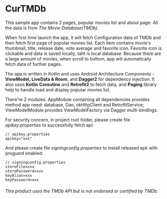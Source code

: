 # CurTMDb

This sample app contains 2 pages, popular movies list and about page. All the data is from *The Movie Database(TMDb)*.

When first time launch the app, it will fetch Configuration data of TMDb and then fetch first page of popular movies list.
Each item contains movie's thumbnail, title, release date, vote average and favorite icon.
Favorite icon is clickable and data is saved locally, taht is local database. 
Because there are a large amount of movies, when scroll to bottom, app will automatically fetch data of further pages.

The app is written in Kotlin and uses Android Architecture Components - **ViewModel, LiveData & Room**, and **Dagger2** for dependency injection.
It also uses **Kotlin Coroutine** and **Retrofit2** to fetch data, and **Paging** library help to handle load and display popular movies list.

There're 2 modules: AppModule containing all dependencies provides method app need: database, Dao, okHttpClient and RetrofitService;
ViewModelModule provides ViewModelFactory via Dagger multi-bindings.

For security concern, in project root folder, please create file *apikey.properties* to successfully fetch api:
    
    // apikey.properties
    apikey="xxx"
    
And please create file *signingconfig.properties* to install released apk with proguard enabled:

    // signingconfig.properties
    storeFile=xxx
    storePassword=xxx
    keyAlias=xxx
    keyPassword=xxx

###### This product uses the TMDb API but is not endorsed or certified by TMDb.
